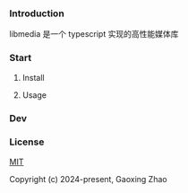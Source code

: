 
### Introduction
 
libmedia 是一个 typescript 实现的高性能媒体库

### Start

1. Install


2. Usage



### Dev



### License

[MIT](https://opensource.org/licenses/MIT)

Copyright (c) 2024-present, Gaoxing Zhao
